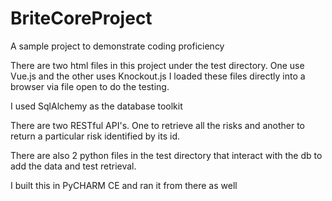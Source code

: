 # BriteCoreProject
A sample project to demonstrate coding proficiency

There are two html files in this project under the test directory.  One use Vue.js and the other uses Knockout.js
I loaded these files directly into a browser via file open to do the testing.

I used SqlAlchemy as the database toolkit

There are two RESTful API's.  One to retrieve all the risks and another to return a particular risk identified by its id.

There are also 2 python files in the test directory that interact with the db to add the data and test retrieval.

I built this in PyCHARM CE and ran it from there as well
